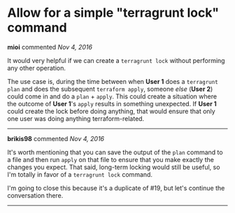# Allow for a simple "terragrunt lock" command

**mioi** commented *Nov 4, 2016*

It would very helpful if we can create a `terragrunt lock` without performing any other operation.

The use case is, during the time between when **User 1** does a `terragrunt plan` and does the subsequent `terraform apply`, someone _else_ (**User 2**) could come in and do a `plan` + `apply`. This could create a situation where the outcome of **User 1**'s `apply` results in something unexpected. If **User 1** could create the lock before doing anything, that would ensure that only one user was doing anything terraform-related.
<br />
***


**brikis98** commented *Nov 4, 2016*

It's worth mentioning that you can save the output of the `plan` command to a file and then run `apply` on that file to ensure that you make exactly the changes you expect. That said, long-term locking would still be useful, so I'm totally in favor of a `terragrunt lock` command. 

I'm going to close this because it's a duplicate of #19, but let's continue the conversation there. 

***

